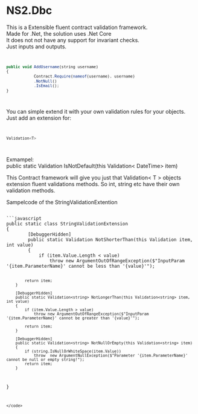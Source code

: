 # NS2.Dbc
This is a Extensible fluent contract validation framework.<br> 
Made for .Net, the solution uses .Net Core <br>
It does not not have any support for invariant checks.<br>
Just inputs and outputs.<code>
```javascript
public void AddUsername(string username)
{
            Contract.Require(nameof(username), username)
            .NotNull()
            .IsEmail();
}
```
</code>You can simple extend it with your own validation rules for your objects. </br>
Just add an extension for:
<code>
```javascript
Validation<T>
```
</code>

Exmampel:</br>
public static Validation<DateTime> IsNotDefault(this Validation< DateTime> item)

This Contract framework will give you just that Validation< T > objects extension fluent validations methods. 
So int, string etc have their own validation methods. 
</br>

Sampelcode of the StringValidationExtention

<code>
```javascript
public static class StringValidationExtension
{
		[DebuggerHidden]
		public static Validation<string> NotShorterThan(this Validation<string> item, int value)
		{
			if (item.Value.Length < value)
				throw new ArgumentOutOfRangeException($"InputParam '{item.ParameterName}' cannot be less than '{value}'");

			return item;
		}

		[DebuggerHidden]
		public static Validation<string> NotLongerThan(this Validation<string> item, int value)
		{
			if (item.Value.Length > value)
				throw new ArgumentOutOfRangeException($"InputParam '{item.ParameterName}' cannot be greater than '{value}'");

			return item;
		}

		[DebuggerHidden]
		public static Validation<string> NotNullOrEmpty(this Validation<string> item)
		{
			if (string.IsNullOrWhiteSpace(item.Value))
				throw  new ArgumentNullException($"Parameter '{item.ParameterName}' cannot be null or empty string!");
			return item;
		}
}
```
</code>
		


